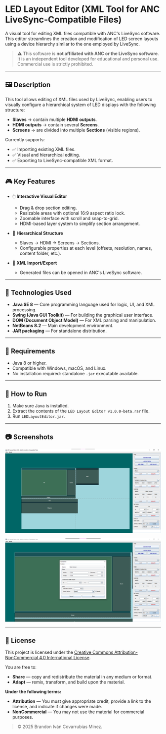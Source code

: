 # LED Layout Editor (XML Tool for ANC LiveSync-Compatible Files)

A visual tool for editing XML files compatible with ANC's LiveSync software. This editor streamlines the creation and modification of LED screen layouts using a device hierarchy similar to the one employed by LiveSync.

> ⚠️ This software is **not affiliated with ANC or the LiveSync software**. It is an independent tool developed for educational and personal use. Commercial use is strictly prohibited.

---

## 🖼️ Description

This tool allows editing of XML files used by LiveSync, enabling users to visually configure a hierarchical system of LED displays with the following structure:

- **Slaves** → contain multiple **HDMI outputs**.
- **HDMI outputs** → contain several **Screens**.
- **Screens** → are divided into multiple **Sections** (visible regions).

Currently supports:

- ✅ Importing existing XML files.
- ✅ Visual and hierarchical editing.
- ✅ Exporting to LiveSync-compatible XML format.

---

## 🎮 Key Features

- 🖱️ **Interactive Visual Editor**
  - Drag & drop section editing.
  - Resizable areas with optional 16:9 aspect ratio lock.
  - Zoomable interface with scroll and snap-to-grid.
  - HDMI-based layer system to simplify section arrangement.

- 🧱 **Hierarchical Structure**
  - Slaves → HDMI → Screens → Sections.
  - Configurable properties at each level (offsets, resolution, names, content folder, etc.).

- 📁 **XML Import/Export**
  - Generated files can be opened in ANC's LiveSync software.

---

## 🧰 Technologies Used

- **Java SE 8** — Core programming language used for logic, UI, and XML processing.
- **Swing (Java GUI Toolkit)** — For building the graphical user interface.
- **DOM (Document Object Model)** — For XML parsing and manipulation.
- **NetBeans 8.2** — Main development environment.
- **JAR packaging** — For standalone distribution.

---

## 🧪 Requirements

- Java 8 or higher.
- Compatible with Windows, macOS, and Linux.
- No installation required: standalone `.jar` executable available.

---

## 🚀 How to Run

1. Make sure Java is installed.
2. Extract the contents of the `LED Layout Editor v1.0.0-beta.rar` file.
3. Run `LEDLayoutEditor.jar`.

---

## 📷 Screenshots

 ![Work area](images/1.png)
 
 ![Editing screen](images/2.png)

---

## 📄 License

This project is licensed under the [Creative Commons Attribution-NonCommercial 4.0 International License](https://creativecommons.org/licenses/by-nc/4.0/).

You are free to:

- **Share** — copy and redistribute the material in any medium or format.
- **Adapt** — remix, transform, and build upon the material.

**Under the following terms:**

- **Attribution** — You must give appropriate credit, provide a link to the license, and indicate if changes were made.
- **NonCommercial** — You may not use the material for commercial purposes.

> © 2025 Brandon Iván Covarrubias Minez.